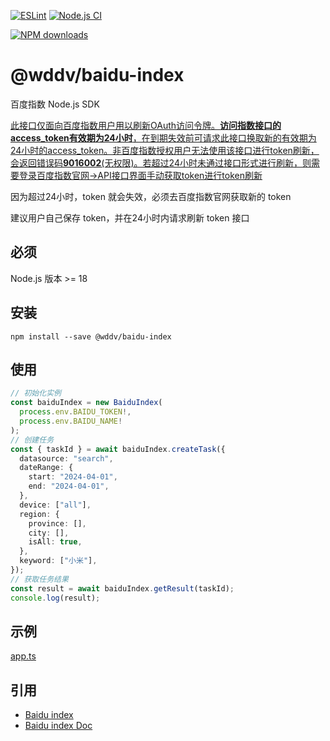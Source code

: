 [![ESLint](https://github.com/lampofaladdin/baidu-index/actions/workflows/eslint.yml/badge.svg)](https://github.com/lampofaladdin/baidu-index/actions/workflows/eslint.yml)
[![Node.js CI](https://github.com/lampofaladdin/baidu-index/actions/workflows/node.js.yml/badge.svg)](https://github.com/lampofaladdin/baidu-index/actions/workflows/node.js.yml)

[//]: # "[![npm version](https://badge.fury.io/js/@wddv/baidu-index)](https://badge.fury.io/js/@wddv/baidu-index)"

[![NPM downloads](http://img.shields.io/npm/dm/@wddv/baidu-index.svg?style=flat-square)](http://www.npmtrends.com/@wddv/baidu-index)

# @wddv/baidu-index

百度指数 Node.js SDK

[此接口仅面向百度指数用户用以刷新OAuth访问令牌。**访问指数接口的access_token有效期为24小时**，在到期失效前可请求此接口换取新的有效期为24小时的access_token。非百度指数授权用户无法使用该接口进行token刷新，会返回错误码**9016002**(无权限)。若超过24小时未通过接口形式进行刷新，则需要登录百度指数官网->API接口界面手动获取token进行token刷新](https://dev2.baidu.com/content?sceneType=0&pageId=103849&nodeId=1038&subhead=)

因为超过24小时，token 就会失效，必须去百度指数官网获取新的 token

建议用户自己保存 token，并在24小时内请求刷新 token 接口

## 必须

Node.js 版本 >= 18

## 安装

```
npm install --save @wddv/baidu-index
```


## 使用

```typescript
// 初始化实例
const baiduIndex = new BaiduIndex(
  process.env.BAIDU_TOKEN!,
  process.env.BAIDU_NAME!
);
// 创建任务
const { taskId } = await baiduIndex.createTask({
  datasource: "search",
  dateRange: {
    start: "2024-04-01",
    end: "2024-04-01",
  },
  device: ["all"],
  region: {
    province: [],
    city: [],
    isAll: true,
  },
  keyword: ["小米"],
});
// 获取任务结果
const result = await baiduIndex.getResult(taskId);
console.log(result);
```

## 示例

[app.ts](example/app.ts)

## 引用

- [Baidu index](https://index.baidu.com/)
- [Baidu index Doc](https://dev2.baidu.com/content?sceneType=0&pageId=103441&nodeId=813&subhead=)